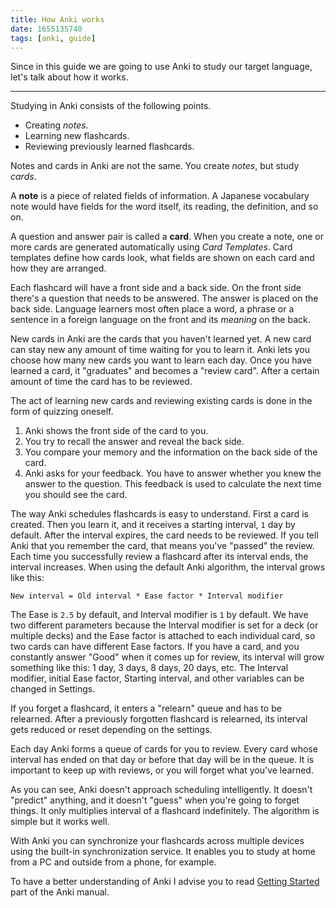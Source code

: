 ```yaml
---
title: How Anki works
date: 1655135740
tags: [anki, guide]
---
```


Since in this guide we are going to use Anki to study our target language,
let's talk about how it works.

****

Studying in Anki consists of the following points.

* Creating *notes*.
* Learning new flashcards.
* Reviewing previously learned flashcards.

Notes and cards in Anki are not the same.
You create *notes*, but study *cards*.

A **note** is a piece of related fields of information.
A Japanese vocabulary note would have fields for
the word itself, its reading, the definition, and so on.

A question and answer pair is called a **card**.
When you create a note,
one or more cards are generated automatically using *Card Templates*.
Card templates define how cards look,
what fields are shown on each card and how they are arranged.

Each flashcard will have a front side and a back side.
On the front side there's a question that needs to be answered.
The answer is placed on the back side.
Language learners most often place
a word, a phrase or a sentence in a foreign language on the front and its *meaning* on the back.

New cards in Anki are the cards that you haven't learned yet.
A new card can stay new any amount of time waiting for you to learn it.
Anki lets you choose how many new cards you want to learn each day.
Once you have learned a card,
it "graduates" and becomes a "review card".
After a certain amount of time the card has to be reviewed.

The act of learning new cards and reviewing existing cards
is done in the form of quizzing oneself.

1) Anki shows the front side of the card to you.
1) You try to recall the answer and reveal the back side.
1) You compare your memory and the information on the back side of the card.
3) Anki asks for your feedback.
   You have to answer whether you knew the answer to the question.
   This feedback is used to calculate the next time you should see the card.

The way Anki schedules flashcards is easy to understand.
First a card is created.
Then you learn it, and it receives a starting interval, `1` day by default.
After the interval expires, the card needs to be reviewed.
If you tell Anki that you remember the card, that means you've "passed" the review.
Each time you successfully review a flashcard after its interval ends, the interval increases.
When using the default Anki algorithm, the interval grows like this:

```
New interval = Old interval * Ease factor * Interval modifier
```

The Ease is `2.5` by default, and Interval modifier is `1` by default.
We have two different parameters because
the Interval modifier is set for a deck (or multiple decks)
and the Ease factor is attached to each individual card,
so two cards can have different Ease factors.
If you have a card, and you constantly answer "Good" when it comes up for review,
its interval will grow something like this: 1 day, 3 days, 8 days, 20 days, etc.
The Interval modifier, initial Ease factor, Starting interval,
and other variables can be changed in Settings.

If you forget a flashcard,
it enters a "relearn" queue and has to be relearned.
After a previously forgotten flashcard is relearned,
its interval gets reduced or reset depending on the settings.

Each day Anki forms a queue of cards for you to review.
Every card whose interval has ended on that day or before that day will be in the queue.
It is important to keep up with reviews, or you will forget what you've learned.

As you can see, Anki doesn't approach scheduling intelligently.
It doesn't "predict" anything, and it doesn't "guess" when you're going to forget things.
It only multiplies interval of a flashcard indefinitely.
The algorithm is simple but it works well.

With Anki you can synchronize your flashcards across multiple devices
using the built-in synchronization service.
It enables you to study at home from a PC and outside from a phone, for example.

To have a better understanding of Anki
I advise you to read
[Getting Started](https://docs.ankiweb.net/getting-started.html)
part of the Anki manual.
